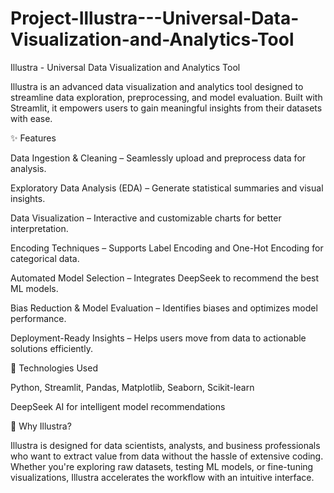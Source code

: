 # Project-Illustra---Universal-Data-Visualization-and-Analytics-Tool
Illustra - Universal Data Visualization and Analytics Tool

Illustra is an advanced data visualization and analytics tool designed to streamline data exploration, preprocessing, and model evaluation. Built with Streamlit, it empowers users to gain meaningful insights from their datasets with ease.

✨ Features

Data Ingestion & Cleaning – Seamlessly upload and preprocess data for analysis.

Exploratory Data Analysis (EDA) – Generate statistical summaries and visual insights.

Data Visualization – Interactive and customizable charts for better interpretation.

Encoding Techniques – Supports Label Encoding and One-Hot Encoding for categorical data.

Automated Model Selection – Integrates DeepSeek to recommend the best ML models.

Bias Reduction & Model Evaluation – Identifies biases and optimizes model performance.

Deployment-Ready Insights – Helps users move from data to actionable solutions efficiently.


🚀 Technologies Used

Python, Streamlit, Pandas, Matplotlib, Seaborn, Scikit-learn

DeepSeek AI for intelligent model recommendations


🎯 Why Illustra?

Illustra is designed for data scientists, analysts, and business professionals who want to extract value from data without the hassle of extensive coding. Whether you're exploring raw datasets, testing ML models, or fine-tuning visualizations, Illustra accelerates the workflow with an intuitive interface.
